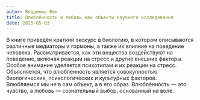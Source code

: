 ```yaml
---
autor: Владимир Век
title: Влюблённость и любовь как объекты научного исследования
date: 2025-05-03
---
```

В книге приведён краткий экскурс в биологию, в котором описываются различные медиаторы и гормоны, а также их влияние на поведение человека. Рассматривается, как эти вещества воздействуют на поведение, включая реакции на стресс и другие внешние факторы.  
Особое внимание уделяется психотипам и их реакции на стресс. Объясняется, что влюблённость является совокупностью биологических, психологических и культурных факторов.  
Влюбляемся мы не в сам объект, а в его образ. Влюблённость — это чувство, а любовь — сознательный выбор, основанный на воле.  